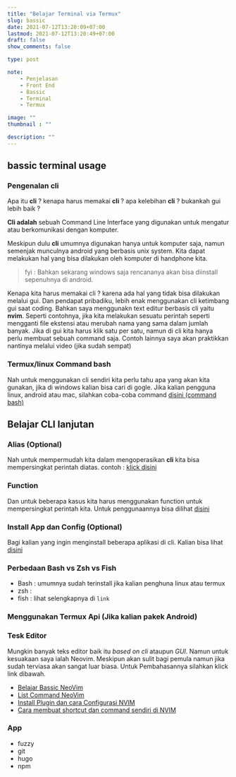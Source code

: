 ```yaml
---
title: "Belajar Terminal via Termux"
slug: bassic
date: 2021-07-12T13:20:09+07:00
lastmod: 2021-07-12T13:20:49+07:00
draft: false
show_comments: false

type: post

note:
    - Penjelasan
    - Front End
    - Bassic
    - Terminal
    - Termux

image: ""
thumbnail : ""

description: ""
---
```

## bassic terminal usage
### Pengenalan cli
  Apa itu **cli** ? kenapa harus memakai **cli** ? apa kelebihan **cli** ? bukankah gui lebih baik ?
  
  **Cli adalah** sebuah Command Line Interface yang digunakan untuk mengatur atau berkomunikasi dengan komputer.

  Meskipun dulu **cli** umumnya digunakan hanya untuk komputer saja, namun semenjak munculnya android yang berbasis unix system. Kita dapat melakukan hal yang bisa dilakukan oleh komputer di handphone kita.

> fyi : Bahkan sekarang windows saja rencananya akan bisa diinstall sepenuhnya di android.

  Kenapa kita harus memakai cli ? karena ada hal yang tidak bisa dilakukan melalui gui. Dan pendapat pribadiku, lebih enak menggunakan cli ketimbang gui saat coding. Bahkan saya menggunakn text editur berbasis cli yaitu **nvim**. Seperti contohnya, jika kita melakukan sesuatu perintah seperti mengganti file ekstensi atau merubah nama yang sama dalam jumlah banyak. Jika di gui kita harus klik satu per satu, namun di cli kita hanya perlu membuat sebuah command saja. Contoh lainnya saya akan praktikkan nantinya melalui video (jika sudah sempat)

### Termux/linux Command bash
Nah untuk menggunakan cli sendiri kita perlu tahu apa yang akan kita gunakan, jika di windows kalian bisa cari di gogle. Jika kalian pengguna linux, android atau mac, silahkan coba-coba command [disini (command bash)](./bash/cheatsheet)

## Belajar CLI lanjutan
### Alias (Optional)
  Nah untuk mempermudah kita dalam mengoperasikan **cli** kita bisa mempersingkat perintah diatas. contoh : [klick disini](./bash/alias)

### Function
  Dan untuk beberapa kasus kita harus menggunakan function untuk mempersingkat perintah kita. Untuk penggunaannya bisa dilihat [disini](./bash/function)

### Install App dan Config (Optional)
  Bagi kalian yang ingin menginstall beberapa aplikasi di cli. Kalian bisa lihat [disini](./intsall-dan-config)
### Perbedaan Bash vs Zsh vs Fish
- Bash : umumnya sudah terinstall jika kalian penghuna linux atau termux
- zsh :
- fish :
lihat selengkapnya di `link`

### Menggunakan Termux Api (Jika kalian pakek Android)
### Tesk Editor
  Mungkin banyak teks editor baik itu *based on cli* ataupun *GUI*. Namun untuk kesuakaan saya ialah Neovim. Meskipun akan sulit bagi pemula namun jika sudah terviasa akan sangat luar biasa. Untuk Pembahasannya silahkan klick link dibawah.
- [Belajar Bassic NeoVim](./nvim/bassic)
- [List Command NeoVim](/lms/bassic/list-command-neovim)
- [Install Plugin dan cara Configurasi NVIM](/lms/bassic/install-plugin-dan-cara-convigurasi)
- [Cara membuat shortcut dan command sendiri di NVIM](/lms/bassic/)
### App
  * fuzzy
  * git
  * hugo
  * npm
